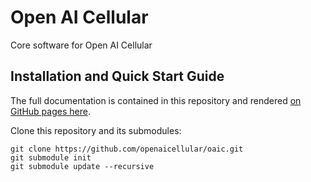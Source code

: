 # Open AI Cellular

Core software for Open AI Cellular

## Installation and Quick Start Guide

The full documentation is contained in this repository and rendered
[on GitHub pages here](https://openaicellular.github.io/oaic/).

Clone this repository and its submodules:

    git clone https://github.com/openaicellular/oaic.git
    git submodule init
    git submodule update --recursive

